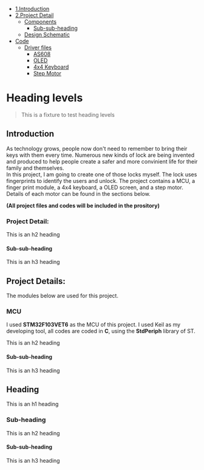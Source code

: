 - [1.Introduction](#heading)
- [2.Project Detail](#heading-1)
  * [Components](#sub-heading-1)
    + [Sub-sub-heading](#sub-sub-heading-1)
  * [Design Schematic](#sub-heading-1)
- [Code](#heading-2)
  * [Driver files](#sub-heading-2)
    + [AS608](#sub-sub-heading-2)
    + [OLED](#sub-sub-heading-2)
    + [4x4 Keyboard](#sub-sub-heading-2)
    + [Step Motor](#sub-sub-heading-2)


# Heading levels

> This is a fixture to test heading levels

<!-- toc -->

## Introduction
As technology grows, people now don't need to remember to bring their keys with them every time.
Numerous new kinds of lock are being invented and produced to help people create a safer and more convinient life for their family and themselves.\
In this project, I am going to create one of those locks myself. The lock uses fingerprints to identify the users and unlock. The project contains a MCU, a finger print module,
a 4x4 keyboard, a OLED screen, and a step motor. Details of each motor can be found in the sections below.


**(All project files and codes will be included in the prository)**


### Project Detail:

This is an h2 heading

#### Sub-sub-heading

This is an h3 heading

## Project Details:

The modules below are used for this project.

### MCU
I used **STM32F103VET6** as the MCU of this project. I used Keil as my developing tool, all codes are coded in **C**, using the **StdPeriph** library of ST.


This is an h2 heading

#### Sub-sub-heading

This is an h3 heading

## Heading

This is an h1 heading

### Sub-heading

This is an h2 heading

#### Sub-sub-heading

This is an h3 heading
